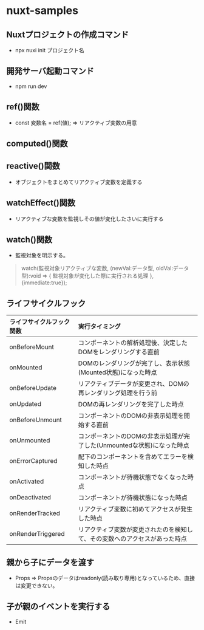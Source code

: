 # nuxt-samples

## Nuxtプロジェクトの作成コマンド
* npx nuxi init プロジェクト名

## 開発サーバ起動コマンド
* npm run dev

## ref()関数
* const 変数名 = ref(値);
⇒ リアクティブ変数の用意

## computed()関数

## reactive()関数
* オブジェクトをまとめてリアクティブ変数を定義する

## watchEffect()関数
* リアクティブな変数を監視しその値が変化したさいに実行する

## watch()関数
* 監視対象を明示する。
> watch(監視対象リアクティブな変数, (newVal:データ型, oldVal:データ型):void => {
    監視対象が変化した際に実行される処理
}, {immediate:true});

## ライフサイクルフック
|ライフサイクルフック関数|実行タイミング|
|:---|:---|
|onBeforeMount|コンポーネントの解析処理後、決定したDOMをレンダリングする直前|
|onMounted|DOMのレンダリングが完了し、表示状態(Mounted状態)になった時点|
|onBeforeUpdate|リアクティブデータが変更され、DOMの再レンダリング処理を行う前|
|onUpdated|DOMの再レンダリングを完了した時点|
|onBeforeUnmount|コンポーネントのDOMの非表示処理を開始する直前|
|onUnmounted|コンポーネントのDOMの非表示処理が完了した(Unmountedな状態)になった時点|
|onErrorCaptured|配下のコンポーネントを含めてエラーを検知した時点|
|onActivated|コンポーネントが待機状態でなくなった時点|
|onDeactivated|コンポーネントが待機状態になった時点|
|onRenderTracked|リアクティブ変数に初めてアクセスが発生した時点|
|onRenderTriggered|リアクティブ変数が変更されたのを検知して、その変数へのアクセスがあった時点|

## 親から子にデータを渡す
* Props
⇒ Propsのデータはreadonly(読み取り専用)となっているため、直接は変更できない。

## 子が親のイベントを実行する
* Emit